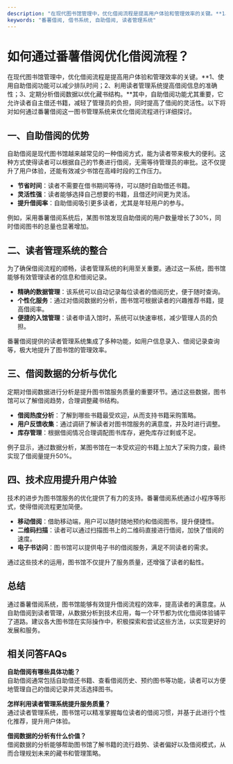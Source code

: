 ```yaml
---
description: "在现代图书馆管理中，优化借阅流程是提高用户体验和管理效率的关键。**1、使用自助借阅功能可以减少排队时间；2、利用读者管理系统提高借阅信息的准确性；3、定期分析借阅数据以优化藏书结构。**其中，自助借阅功能尤其重要，它允许读者自主借还书籍，减轻了管理员的负担，同时提高了借阅的灵活性。以下将对如何通过番薯借阅这一图书管理系统来优化借阅流程进行详细探讨。"
keywords: "番薯借阅, 借书系统, 自助借阅, 读者管理系统"
---
```

# 如何通过番薯借阅优化借阅流程？

在现代图书馆管理中，优化借阅流程是提高用户体验和管理效率的关键。**1、使用自助借阅功能可以减少排队时间；2、利用读者管理系统提高借阅信息的准确性；3、定期分析借阅数据以优化藏书结构。**其中，自助借阅功能尤其重要，它允许读者自主借还书籍，减轻了管理员的负担，同时提高了借阅的灵活性。以下将对如何通过番薯借阅这一图书管理系统来优化借阅流程进行详细探讨。

## **一、自助借阅的优势**

自助借阅是现代图书馆越来越常见的一种借阅方式，能为读者带来极大的便利。这种方式使得读者可以根据自己的节奏进行借阅，无需等待管理员的审批。这不仅提升了用户体验，还能有效减少书馆在高峰时段的工作压力。

- **节省时间**：读者不需要在借书期间等待，可以随时自助借还书籍。
- **灵活性强**：读者能够选择自己想要的书籍，且借还时间更为灵活。
- **提升借阅率**：自助借阅吸引更多读者，尤其是年轻用户的参与。

例如，采用番薯借阅系统后，某图书馆发现自助借阅的用户数量增长了30%，同时借阅图书的总量也显著增加。

## **二、读者管理系统的整合**

为了确保借阅流程的顺畅，读者管理系统的利用至关重要。通过这一系统，图书馆能够有效管理读者的信息和借阅记录。

- **精确的数据管理**：该系统可以自动记录每位读者的借阅历史，便于随时查询。
- **个性化服务**：通过对借阅数据的分析，图书馆可根据读者的兴趣推荐书籍，提高借阅率。
- **便捷的入馆管理**：读者申请入馆时，系统可以快速审核，减少管理人员的负担。

番薯借阅提供的读者管理系统集成了多种功能，如用户信息录入、借阅记录查询等，极大地提升了图书馆的管理效率。

## **三、借阅数据的分析与优化**

定期对借阅数据进行分析是提升图书馆服务质量的重要环节。通过这些数据，图书馆可以了解借阅趋势，合理调整藏书结构。

- **借阅热度分析**：了解到哪些书籍最受欢迎，从而支持书籍采购策略。
- **用户反馈收集**：通过调研了解读者对图书馆服务的满意度，并及时进行调整。
- **库存管理**：根据借阅情况合理调配图书库存，避免库存过剩或不足。

例子显示，通过数据分析，某图书馆在一本受欢迎的书籍上加大了采购力度，最终实现了借阅量提升50%。

## **四、技术应用提升用户体验**

技术的进步为图书馆服务的优化提供了有力的支持。番薯借阅系统通过小程序等形式，使得借阅流程更加简便。

- **移动借阅**：借助移动端，用户可以随时随地预约和借阅图书，提升便捷性。
- **二维码扫描**：读者可以通过扫描图书上的二维码直接进行借阅，加快了借阅的速度。
- **电子书访问**：图书馆可以提供电子书的借阅服务，满足不同读者的需求。

通过这些技术的运用，图书馆不仅提升了服务质量，还增强了读者的黏性。

## 总结

通过番薯借阅系统，图书馆能够有效提升借阅流程的效率，提高读者的满意度。从自助借阅到读者管理，从数据分析到技术应用，每一个环节都为优化借阅体验铺平了道路。建议各大图书馆在实际操作中，积极探索和尝试这些方法，以实现更好的发展和服务。

## 相关问答FAQs

**自助借阅有哪些具体功能？**  
自助借阅通常包括自助借还书籍、查看借阅历史、预约图书等功能，读者可以方便地管理自己的借阅记录并灵活选择图书。

**怎样利用读者管理系统提升服务质量？**  
通过读者管理系统，图书馆可以精准掌握每位读者的借阅习惯，并基于此进行个性化推荐，提升用户体验。

**借阅数据的分析有什么价值？**  
借阅数据的分析能够帮助图书馆了解书籍的流行趋势、读者偏好以及借阅模式，从而合理规划未来的藏书和管理策略。
